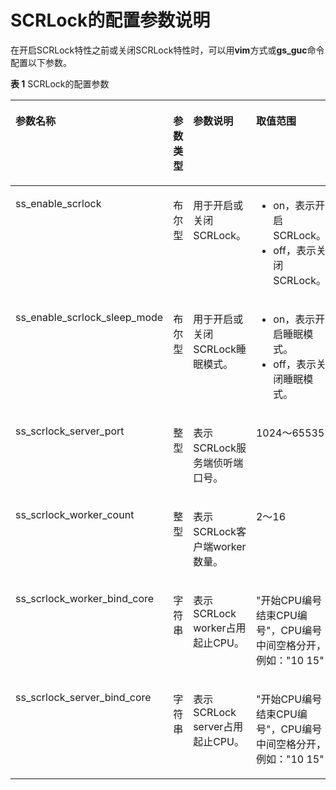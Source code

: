 # SCRLock的配置参数说明<a name="ZH-CN_TOPIC_0000001682825270"></a>

在开启SCRLock特性之前或关闭SCRLock特性时，可以用**vim**方式或**gs\_guc**命令配置以下参数。

**表 1**  SCRLock的配置参数

<a name="table2032119112819"></a>
<table><thead align="left"><tr id="zh-cn_topic_0000001684856952_row153213142814"><th class="cellrowborder" valign="top" width="20%" id="mcps1.2.6.1.1"><p id="zh-cn_topic_0000001684856952_p1032118122817"><a name="zh-cn_topic_0000001684856952_p1032118122817"></a><a name="zh-cn_topic_0000001684856952_p1032118122817"></a>参数名称</p>
</th>
<th class="cellrowborder" valign="top" width="11.32%" id="mcps1.2.6.1.2"><p id="zh-cn_topic_0000001684856952_p12321612289"><a name="zh-cn_topic_0000001684856952_p12321612289"></a><a name="zh-cn_topic_0000001684856952_p12321612289"></a>参数类型</p>
</th>
<th class="cellrowborder" valign="top" width="27.68%" id="mcps1.2.6.1.3"><p id="zh-cn_topic_0000001684856952_p1792134743014"><a name="zh-cn_topic_0000001684856952_p1792134743014"></a><a name="zh-cn_topic_0000001684856952_p1792134743014"></a>参数说明</p>
</th>
<th class="cellrowborder" valign="top" width="31.869999999999997%" id="mcps1.2.6.1.4"><p id="zh-cn_topic_0000001684856952_p03212162814"><a name="zh-cn_topic_0000001684856952_p03212162814"></a><a name="zh-cn_topic_0000001684856952_p03212162814"></a>取值范围</p>
</th>
<th class="cellrowborder" valign="top" width="9.13%" id="mcps1.2.6.1.5"><p id="zh-cn_topic_0000001684856952_p133211811288"><a name="zh-cn_topic_0000001684856952_p133211811288"></a><a name="zh-cn_topic_0000001684856952_p133211811288"></a>缺省值</p>
</th>
</tr>
</thead>
<tbody><tr id="zh-cn_topic_0000001684856952_row113217112281"><td class="cellrowborder" valign="top" width="20%" headers="mcps1.2.6.1.1 "><p id="zh-cn_topic_0000001684856952_p16921116152919"><a name="zh-cn_topic_0000001684856952_p16921116152919"></a><a name="zh-cn_topic_0000001684856952_p16921116152919"></a>ss_enable_scrlock</p>
</td>
<td class="cellrowborder" valign="top" width="11.32%" headers="mcps1.2.6.1.2 "><p id="zh-cn_topic_0000001684856952_p33216114289"><a name="zh-cn_topic_0000001684856952_p33216114289"></a><a name="zh-cn_topic_0000001684856952_p33216114289"></a>布尔型</p>
</td>
<td class="cellrowborder" valign="top" width="27.68%" headers="mcps1.2.6.1.3 "><p id="zh-cn_topic_0000001684856952_p10321616286"><a name="zh-cn_topic_0000001684856952_p10321616286"></a><a name="zh-cn_topic_0000001684856952_p10321616286"></a>用于开启或关闭SCRLock。</p>
</td>
<td class="cellrowborder" valign="top" width="31.869999999999997%" headers="mcps1.2.6.1.4 "><a name="zh-cn_topic_0000001684856952_ul259918256327"></a><a name="zh-cn_topic_0000001684856952_ul259918256327"></a><ul id="zh-cn_topic_0000001684856952_ul259918256327"><li>on，表示开启SCRLock。</li><li>off，表示关闭SCRLock。</li></ul>
</td>
<td class="cellrowborder" valign="top" width="9.13%" headers="mcps1.2.6.1.5 "><p id="zh-cn_topic_0000001684856952_p173219132818"><a name="zh-cn_topic_0000001684856952_p173219132818"></a><a name="zh-cn_topic_0000001684856952_p173219132818"></a>off</p>
</td>
</tr>
<tr id="zh-cn_topic_0000001684856952_row1032171132813"><td class="cellrowborder" valign="top" width="20%" headers="mcps1.2.6.1.1 "><p id="zh-cn_topic_0000001684856952_p962235515324"><a name="zh-cn_topic_0000001684856952_p962235515324"></a><a name="zh-cn_topic_0000001684856952_p962235515324"></a>ss_enable_scrlock_sleep_mode</p>
</td>
<td class="cellrowborder" valign="top" width="11.32%" headers="mcps1.2.6.1.2 "><p id="zh-cn_topic_0000001684856952_p173226192810"><a name="zh-cn_topic_0000001684856952_p173226192810"></a><a name="zh-cn_topic_0000001684856952_p173226192810"></a>布尔型</p>
</td>
<td class="cellrowborder" valign="top" width="27.68%" headers="mcps1.2.6.1.3 "><p id="zh-cn_topic_0000001684856952_p732212192811"><a name="zh-cn_topic_0000001684856952_p732212192811"></a><a name="zh-cn_topic_0000001684856952_p732212192811"></a>用于开启或关闭SCRLock睡眠模式。</p>
</td>
<td class="cellrowborder" valign="top" width="31.869999999999997%" headers="mcps1.2.6.1.4 "><a name="zh-cn_topic_0000001684856952_ul035519605310"></a><a name="zh-cn_topic_0000001684856952_ul035519605310"></a><ul id="zh-cn_topic_0000001684856952_ul035519605310"><li>on，表示开启睡眠模式。</li><li>off，表示关闭睡眠模式。</li></ul>
</td>
<td class="cellrowborder" valign="top" width="9.13%" headers="mcps1.2.6.1.5 "><p id="zh-cn_topic_0000001684856952_p432251152820"><a name="zh-cn_topic_0000001684856952_p432251152820"></a><a name="zh-cn_topic_0000001684856952_p432251152820"></a>on</p>
</td>
</tr>
<tr id="zh-cn_topic_0000001684856952_row632219111286"><td class="cellrowborder" valign="top" width="20%" headers="mcps1.2.6.1.1 "><p id="zh-cn_topic_0000001684856952_p13393103633316"><a name="zh-cn_topic_0000001684856952_p13393103633316"></a><a name="zh-cn_topic_0000001684856952_p13393103633316"></a>ss_scrlock_server_port</p>
</td>
<td class="cellrowborder" valign="top" width="11.32%" headers="mcps1.2.6.1.2 "><p id="zh-cn_topic_0000001684856952_p53227110289"><a name="zh-cn_topic_0000001684856952_p53227110289"></a><a name="zh-cn_topic_0000001684856952_p53227110289"></a>整型</p>
</td>
<td class="cellrowborder" valign="top" width="27.68%" headers="mcps1.2.6.1.3 "><p id="zh-cn_topic_0000001684856952_p13221810289"><a name="zh-cn_topic_0000001684856952_p13221810289"></a><a name="zh-cn_topic_0000001684856952_p13221810289"></a>表示SCRLock服务端侦听端口号。</p>
</td>
<td class="cellrowborder" valign="top" width="31.869999999999997%" headers="mcps1.2.6.1.4 "><p id="zh-cn_topic_0000001684856952_p1920015242136"><a name="zh-cn_topic_0000001684856952_p1920015242136"></a><a name="zh-cn_topic_0000001684856952_p1920015242136"></a>1024～65535</p>
</td>
<td class="cellrowborder" valign="top" width="9.13%" headers="mcps1.2.6.1.5 "><p id="zh-cn_topic_0000001684856952_p18913214346"><a name="zh-cn_topic_0000001684856952_p18913214346"></a><a name="zh-cn_topic_0000001684856952_p18913214346"></a>8000</p>
</td>
</tr>
<tr id="zh-cn_topic_0000001684856952_row832210117286"><td class="cellrowborder" valign="top" width="20%" headers="mcps1.2.6.1.1 "><p id="zh-cn_topic_0000001684856952_p10497618113418"><a name="zh-cn_topic_0000001684856952_p10497618113418"></a><a name="zh-cn_topic_0000001684856952_p10497618113418"></a>ss_scrlock_worker_count</p>
</td>
<td class="cellrowborder" valign="top" width="11.32%" headers="mcps1.2.6.1.2 "><p id="zh-cn_topic_0000001684856952_p13224115281"><a name="zh-cn_topic_0000001684856952_p13224115281"></a><a name="zh-cn_topic_0000001684856952_p13224115281"></a>整型</p>
</td>
<td class="cellrowborder" valign="top" width="27.68%" headers="mcps1.2.6.1.3 "><p id="zh-cn_topic_0000001684856952_p332217114288"><a name="zh-cn_topic_0000001684856952_p332217114288"></a><a name="zh-cn_topic_0000001684856952_p332217114288"></a>表示SCRLock客户端worker数量。</p>
</td>
<td class="cellrowborder" valign="top" width="31.869999999999997%" headers="mcps1.2.6.1.4 "><p id="zh-cn_topic_0000001684856952_p36595403134"><a name="zh-cn_topic_0000001684856952_p36595403134"></a><a name="zh-cn_topic_0000001684856952_p36595403134"></a>2～16</p>
</td>
<td class="cellrowborder" valign="top" width="9.13%" headers="mcps1.2.6.1.5 "><p id="zh-cn_topic_0000001684856952_p163223112288"><a name="zh-cn_topic_0000001684856952_p163223112288"></a><a name="zh-cn_topic_0000001684856952_p163223112288"></a>2</p>
</td>
</tr>
<tr id="zh-cn_topic_0000001684856952_row1532261192810"><td class="cellrowborder" valign="top" width="20%" headers="mcps1.2.6.1.1 "><p id="zh-cn_topic_0000001684856952_p8930195020342"><a name="zh-cn_topic_0000001684856952_p8930195020342"></a><a name="zh-cn_topic_0000001684856952_p8930195020342"></a>ss_scrlock_worker_bind_core</p>
</td>
<td class="cellrowborder" valign="top" width="11.32%" headers="mcps1.2.6.1.2 "><p id="zh-cn_topic_0000001684856952_p1032219172810"><a name="zh-cn_topic_0000001684856952_p1032219172810"></a><a name="zh-cn_topic_0000001684856952_p1032219172810"></a>字符串</p>
</td>
<td class="cellrowborder" valign="top" width="27.68%" headers="mcps1.2.6.1.3 "><p id="zh-cn_topic_0000001684856952_p1728795315350"><a name="zh-cn_topic_0000001684856952_p1728795315350"></a><a name="zh-cn_topic_0000001684856952_p1728795315350"></a>表示SCRLock worker占用起止CPU。</p>
</td>
<td class="cellrowborder" valign="top" width="31.869999999999997%" headers="mcps1.2.6.1.4 "><p id="zh-cn_topic_0000001684856952_p163221915285"><a name="zh-cn_topic_0000001684856952_p163221915285"></a><a name="zh-cn_topic_0000001684856952_p163221915285"></a>"开始CPU编号 结束CPU编号"，CPU编号中间空格分开，例如："10 15"</p>
</td>
<td class="cellrowborder" valign="top" width="9.13%" headers="mcps1.2.6.1.5 "><p id="zh-cn_topic_0000001684856952_p1632214122810"><a name="zh-cn_topic_0000001684856952_p1632214122810"></a><a name="zh-cn_topic_0000001684856952_p1632214122810"></a>""</p>
</td>
</tr>
<tr id="zh-cn_topic_0000001684856952_row632218172820"><td class="cellrowborder" valign="top" width="20%" headers="mcps1.2.6.1.1 "><p id="zh-cn_topic_0000001684856952_p4128839123517"><a name="zh-cn_topic_0000001684856952_p4128839123517"></a><a name="zh-cn_topic_0000001684856952_p4128839123517"></a>ss_scrlock_server_bind_core</p>
</td>
<td class="cellrowborder" valign="top" width="11.32%" headers="mcps1.2.6.1.2 "><p id="zh-cn_topic_0000001684856952_p73229115286"><a name="zh-cn_topic_0000001684856952_p73229115286"></a><a name="zh-cn_topic_0000001684856952_p73229115286"></a>字符串</p>
</td>
<td class="cellrowborder" valign="top" width="27.68%" headers="mcps1.2.6.1.3 "><p id="zh-cn_topic_0000001684856952_p2032210192820"><a name="zh-cn_topic_0000001684856952_p2032210192820"></a><a name="zh-cn_topic_0000001684856952_p2032210192820"></a>表示SCRLock server占用起止CPU。</p>
</td>
<td class="cellrowborder" valign="top" width="31.869999999999997%" headers="mcps1.2.6.1.4 "><p id="zh-cn_topic_0000001684856952_p193221162818"><a name="zh-cn_topic_0000001684856952_p193221162818"></a><a name="zh-cn_topic_0000001684856952_p193221162818"></a>"开始CPU编号 结束CPU编号"，CPU编号中间空格分开，例如："10 15"</p>
</td>
<td class="cellrowborder" valign="top" width="9.13%" headers="mcps1.2.6.1.5 "><p id="zh-cn_topic_0000001684856952_p83223110285"><a name="zh-cn_topic_0000001684856952_p83223110285"></a><a name="zh-cn_topic_0000001684856952_p83223110285"></a>""</p>
</td>
</tr>
</tbody>
</table>

